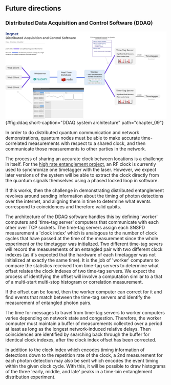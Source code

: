 ## Future directions

### Distributed Data Acquisition and Control Software (DDAQ)


![**DDAQ system architecture**](./figs/DDAQ_light.svg){#fig:ddaq short-caption="DDAQ system architecture" path="chapter_09"}

In order to do distributed quantum communication and network demonstrations, quantum nodes must be able to make accurate time-correlated measurements with respect to a shared clock, and then communicate those measurements to other parties in the network. 

The process of sharing an accurate clock between locations is a challenge in itself. For the [high rate entanglement project](.../chapter_05/), an RF clock is currently used to synchronize one timetagger with the laser. However, we expect later versions of the system will be able to extract the clock directly from the quantum signals themselves using a phased locked loop in software. 

If this works, then the challenge in demonstrating distributed entanglement revolves around sending information about the timing of photon detections over the internet, and aligning them in time to determine what events correspond to coincidences and therefore valid qubits. 

The architecture of the DDAQ software handles this by defining 'worker' computers and 'time-tag server' computers that communicate with each other over TCP sockets. The time-tag servers assign each SNSPD measurement a 'clock index' which is analogous to the number of clock cycles that have passed at the time of the measurement since the whole experiment or the timetagger was initialized. Two different time-tag severs will record the measurements of an entangled pair with two different clock indexes (as it's expected that the hardware of each timetagger was not initialized at exactly the same time). It is the job of 'worker' computers to compare the statistics received from time-tag servers to determine what offset relates the clock indexes of two time-tag servers. We expect the process of identifying the offset will involve a computation similar to a that of a multi-start multi-stop histogram or correlation measurement.

If the offset can be found, then the worker computer can correct for it and find events that match between the time-tag servers and identify the measurement of entangled photon pairs. 

The time for messages to travel from time-tag servers to worker computers varies depending on network state and congestion. Therefore, the worker computer must maintain a buffer of measurements collected over a period at least as long as the longest network-induced relative delays. Then coincidences are identified by searching back through the buffer for identical clock indexes, after the clock index offset has been corrected. 

In addition to the clock index which encodes timing information of detections down to the repetition rate of the clock, a 2nd measurement for each photon detection may also be sent which encodes the event timing within the given clock cycle. With this, it will be possible to draw histograms of the three 'early, middle, and late' peaks in a time-bin entanglement distribution experiment. 
